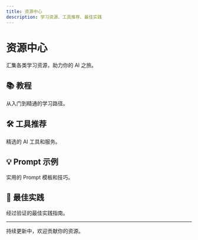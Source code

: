 ```yaml
---
title: 资源中心
description: 学习资源、工具推荐、最佳实践
---
```


# 资源中心

汇集各类学习资源，助力你的 AI 之旅。

## 📚 教程

从入门到精通的学习路径。

## 🛠️ 工具推荐

精选的 AI 工具和服务。

## 💡 Prompt 示例

实用的 Prompt 模板和技巧。

## 🎯 最佳实践

经过验证的最佳实践指南。

---

持续更新中，欢迎贡献你的资源。